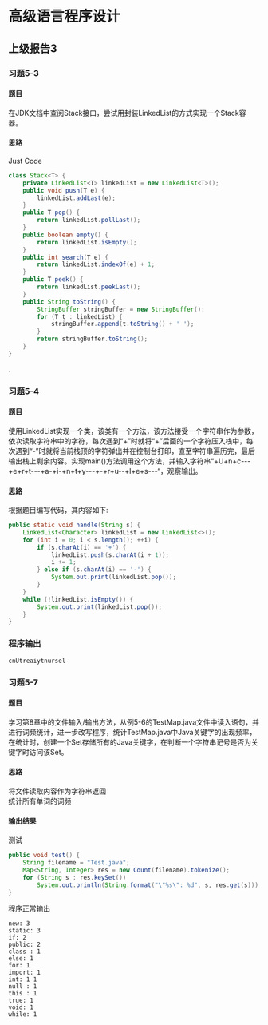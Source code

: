# 高级语言程序设计

## 上级报告3

### 习题5-3

#### 题目

在JDK文档中查阅Stack接口，尝试用封装LinkedList的方式实现一个Stack容器。

#### 思路

Just Code

```java
class Stack<T> {
    private LinkedList<T> linkedList = new LinkedList<T>();
    public void push(T e) {
        linkedList.addLast(e);
    }
    public T pop() {
        return linkedList.pollLast();
    }
    public boolean empty() {
        return linkedList.isEmpty();
    }
    public int search(T e) {
        return linkedList.indexOf(e) + 1;
    }
    public T peek() {
        return linkedList.peekLast();
    }
    public String toString() {
        StringBuffer stringBuffer = new StringBuffer();
        for (T t : linkedList) {
            stringBuffer.append(t.toString() + ' ');
        }
        return stringBuffer.toString();
    }
}
```


.
### 习题5-4

#### 题目

使用LinkedList实现一个类，该类有一个方法，该方法接受一个字符串作为参数，依次读取字符串中的字符，每次遇到“+”时就将“+”后面的一个字符压入栈中，每次遇到“-”时就将当前栈顶的字符弹出并在控制台打印，直至字符串遍历完，最后输出栈上剩余内容。实现main()方法调用这个方法，并输入字符串“+U+n+c---+e+r+t---+a-+i-+n+t+y---+-+r+u--+l+e+s---“，观察输出。

#### 思路

根据题目编写代码，其内容如下:

```java
public static void handle(String s) {
    LinkedList<Character> linkedList = new LinkedList<>();
    for (int i = 0; i < s.length(); ++i) {
        if (s.charAt(i) == '+') {
            linkedList.push(s.charAt(i + 1));
            i += 1;
        } else if (s.charAt(i) == '-') {
            System.out.print(linkedList.pop());
        }
    }
    while (!linkedList.isEmpty()) {
        System.out.print(linkedList.pop());
    }
}
```

### 程序输出

`cnUtreaiytnursel-`

### 习题5-7

#### 题目

学习第8章中的文件输入/输出方法，从例5-6的TestMap.java文件中读入语句，并进行词频统计，进一步改写程序，统计TestMap.java中Java关键字的出现频率，在统计时，创建一个Set存储所有的Java关键字，在判断一个字符串记号是否为关键字时访问该Set。

#### 思路

将文件读取内容作为字符串返回  
统计所有单词的词频

#### 输出结果

测试

```java
public void test() {
    String filename = "Test.java";
    Map<String, Integer> res = new Count(filename).tokenize();
    for (String s : res.keySet())
        System.out.println(String.format("\"%s\": %d", s, res.get(s)));
}
```

程序正常输出

```
new: 3
static: 3
if: 2
public: 2
class : 1
else: 1
for: 1
import: 1
int: 1 1
null : 1
this : 1
true: 1
void: 1
while: 1
```